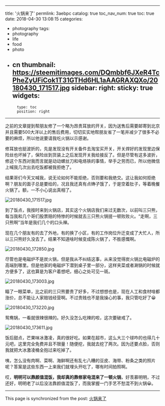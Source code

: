 
---
title: '火锅来了'
permlink: 3aebpc
catalog: true
toc_nav_num: true
toc: true
date: 2018-04-30 13:08:15
categories:
- photography
tags:
- photography
- life
- food
- photo
- cn
thumbnail: https://steemitimages.com/DQmbbf6JXeR4TcPheZyUFiCok1T31GTHd6HL1aAAGRAXQXo/20180430_171517.jpg
sidebar:
    right:
        sticky: true
widgets:
    -
        type: toc
        position: right
---


之前的文章提到帮朋友修了一个略为昂贵耳放的开关，因为送售后需要邮寄到北京并且需要500大洋以上的售后费用，切切实实地帮朋友省了一笔并减少了很多不必要的麻烦，所以他说要请我吃火锅以示感谢。

修耳放也挺波折的，先是发现没有开关备件去淘宝买开关，开关焊好的发现里边保险丝也坏掉了，保险丝到货装上之后发现开关我给接反了。但是尽管有这多波折，修这个东西对我而言就是动动螺丝刀和电烙铁的事情，举手之劳而已，所以他微信上喊我几次出去吃饭都被我拒绝了。

结果哥们今天又喊我，说无论如何不能拒绝，否则要和我绝交。这让我如何拒绝啊？朋友的面子总是要给的，况且我还真有点~~馋了~~饿了，于是空着肚子，等着晚餐火锅了。额，一不小心说出真相了。

![20180430_171517.jpg](https://steemitimages.com/DQmbbf6JXeR4TcPheZyUFiCok1T31GTHd6HL1aAAGRAXQXo/20180430_171517.jpg)

到了饭点，我按时来到火锅店，其实这个火锅店我们来过无数次，以前叫三只熊，每当我和几个哥们股票赔的特惨的时候就去三只熊火锅搓一顿败败火。“走啊，三只熊啊”当年是我们几个的口头禅。


现在几个朋友有的去了外地，有的换了小区，有的工作岗位升迁变成了大忙人，所以三只熊好久没去了。结果不知道啥时候变成陈火锅了，不胜感慨啊。

![20180430_172850.jpg](https://steemitimages.com/DQmPQPjWPUXikLgR61qXnQXRkDrJFts7gWaTEoQp7Cjx76o/20180430_172850.jpg)

尽管也是电磁炉不是炭火锅，但是我从不纠结这事，从来没觉得炭火锅比电磁炉的高端到哪里。但是他家的电磁炉下潜到桌子里一部分，这样夹菜或者涮锅的时候就方便多了，这也算是为客户着想吧，细心之处可见一斑。


![20180430_173003.jpg](https://steemitimages.com/DQmZNRLoKYohDZHbJgtvXoGaHRReZAUoVNgQQz29SR3FBon/20180430_173003.jpg)

瞄了一眼菜单，比之前的三只熊要贵了好多，不过想想也是，现在人工和食材啥都涨价，总不能让人家赔钱经营啊。不过贵贱也不是我操心的事，我只管吃好了😀

![20180430_173220.jpg](https://steemitimages.com/DQmVE1FfkGmpwTREoPj6YEnwxwNRx3MgGEjzzpukH79vY5Z/20180430_173220.jpg)

鸳鸯锅，一看就很辣很辣的。好久没怎么吃辣的啦，这次要破戒了。

![20180430_173611.jpg](https://steemitimages.com/DQmUSAERxzRAViWMVXH1aFC262dqfRvhvLSNNKNfUrKLfsU/20180430_173611.jpg)

饭后甜点，芒果味冰激凌，真的很好吃。如果在超市，这么大三个球咋的也得几十元吧，这里完全免费并且不限量！随便挖，我就去挖了两次。因为还要点脸，否则我就把大冰激凌桶全抱过来吃掉了。

咦，怎么没有肉啊、菜啊、海鲜啊还有乱七八糟的豆皮、海带、粉条之类的照片呢？答案是这些东西一上来我们就埋头开吃了，哪有时间拍照啊。

哎，**明明可以靠颜值混饭，我却真的靠修家电混来了一顿火锅**，好羡慕明明，不过还好，明明老了以后没法靠颜值混饭了，而我掌握一门手艺不愁混不到火锅😀。

- - -

This page is synchronized from the post: [火锅来了](https://steemit.com/@oflyhigh/3aebpc)
